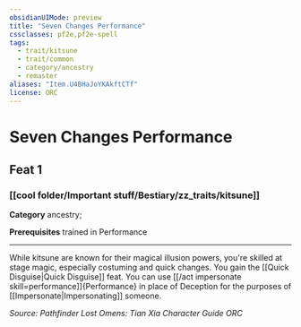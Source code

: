 ```yaml
---
obsidianUIMode: preview
title: "Seven Changes Performance"
cssclasses: pf2e,pf2e-spell
tags:
  - trait/kitsune
  - trait/common
  - category/ancestry
  - remaster
aliases: "Item.U4BHaJoYKAkftCTf"
license: ORC
---
```

# Seven Changes Performance
## Feat 1
### [[cool folder/Important stuff/Bestiary/zz_traits/kitsune]]

**Category** ancestry; 



**Prerequisites** trained in Performance
* * *
While kitsune are known for their magical illusion powers, you're skilled at stage magic, especially costuming and quick changes. You gain the [[Quick Disguise|Quick Disguise]] feat. You can use [[/act impersonate skill=performance]]{Performance} in place of Deception for the purposes of [[Impersonate|Impersonating]] someone.

*Source: Pathfinder Lost Omens: Tian Xia Character Guide*
*ORC*
